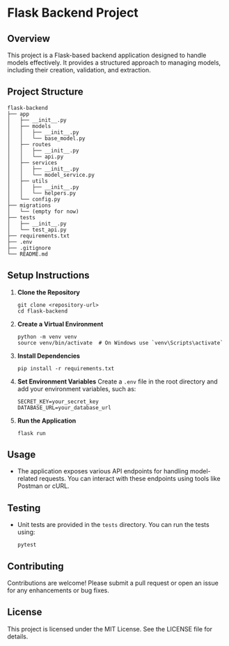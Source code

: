 # Flask Backend Project

## Overview
This project is a Flask-based backend application designed to handle models effectively. It provides a structured approach to managing models, including their creation, validation, and extraction.

## Project Structure
```
flask-backend
├── app
│   ├── __init__.py
│   ├── models
│   │   ├── __init__.py
│   │   └── base_model.py
│   ├── routes
│   │   ├── __init__.py
│   │   └── api.py
│   ├── services
│   │   ├── __init__.py
│   │   └── model_service.py
│   ├── utils
│   │   ├── __init__.py
│   │   └── helpers.py
│   └── config.py
├── migrations
│   └── (empty for now)
├── tests
│   ├── __init__.py
│   └── test_api.py
├── requirements.txt
├── .env
├── .gitignore
└── README.md
```

## Setup Instructions
1. **Clone the Repository**
   ```
   git clone <repository-url>
   cd flask-backend
   ```

2. **Create a Virtual Environment**
   ```
   python -m venv venv
   source venv/bin/activate  # On Windows use `venv\Scripts\activate`
   ```

3. **Install Dependencies**
   ```
   pip install -r requirements.txt
   ```

4. **Set Environment Variables**
   Create a `.env` file in the root directory and add your environment variables, such as:
   ```
   SECRET_KEY=your_secret_key
   DATABASE_URL=your_database_url
   ```

5. **Run the Application**
   ```
   flask run
   ```

## Usage
- The application exposes various API endpoints for handling model-related requests. You can interact with these endpoints using tools like Postman or cURL.

## Testing
- Unit tests are provided in the `tests` directory. You can run the tests using:
   ```
   pytest
   ```

## Contributing
Contributions are welcome! Please submit a pull request or open an issue for any enhancements or bug fixes.

## License
This project is licensed under the MIT License. See the LICENSE file for details.